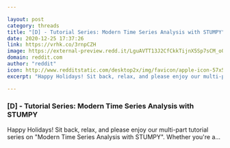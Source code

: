 ```yaml
---

layout: post
category: threads
title: "[D] - Tutorial Series: Modern Time Series Analysis with STUMPY"
date: 2020-12-25 17:37:26
link: https://vrhk.co/3rnpCZH
image: https://external-preview.redd.it/LguAVTT13J2CfCkkTijnX5Sp7sCM_o0SKTFgH1GtgD0.jpg?width=1200&height=628.272251309&auto=webp&crop=1200:628.272251309,smart&s=1ac8fc049241943346df24400f6853d0f497888e
domain: reddit.com
author: "reddit"
icon: http://www.redditstatic.com/desktop2x/img/favicon/apple-icon-57x57.png
excerpt: "Happy Holidays! Sit back, relax, and please enjoy our multi-part tutorial series on \"Modern Time Series Analysis with STUMPY\". Whether you're a..."

---
```


### [D] - Tutorial Series: Modern Time Series Analysis with STUMPY

Happy Holidays! Sit back, relax, and please enjoy our multi-part tutorial series on "Modern Time Series Analysis with STUMPY". Whether you're a...
